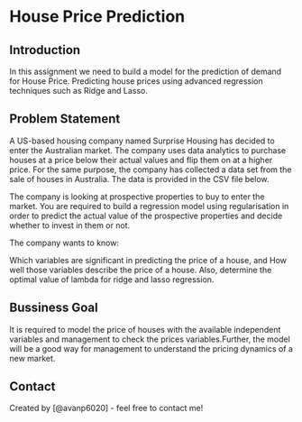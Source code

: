 # House Price Prediction

## Introduction
In this assignment we need to build a model for the prediction of demand for House Price. 
Predicting house prices using advanced regression techniques such as Ridge and Lasso.
## Problem Statement
A US-based housing company named Surprise Housing has decided to enter the Australian market. The company uses data analytics to purchase houses at a price below their actual values and flip them on at a higher price. For the same purpose, the company has collected a data set from the sale of houses in Australia. The data is provided in the CSV file below.

The company is looking at prospective properties to buy to enter the market. You are required to build a regression model using regularisation in order to predict the actual value of the prospective properties and decide whether to invest in them or not.

The company wants to know:

Which variables are significant in predicting the price of a house, and
How well those variables describe the price of a house.
Also, determine the optimal value of lambda for ridge and lasso regression.

## Bussiness Goal
It is required to model the price of houses with the available independent variables and management to check the prices variables.Further, the model will be a good way for management to understand the pricing dynamics of a new market.


## Contact
Created by [@avanp6020] - feel free to contact me!
